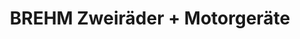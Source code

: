 ---
title: "BREHM Zweiräder + Motorgeräte"
url: /rossdorf/brehm-zweiraeder-motorgeraete/
shop: Motorrad
---